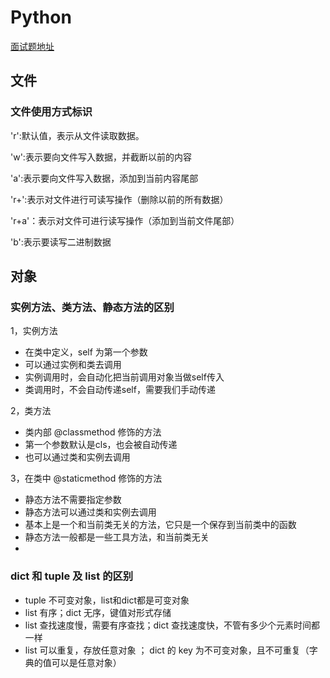 # Python
[面试题地址](https://github.com/kenwoodjw/python_interview_question#1%E6%9C%89%E4%B8%80%E4%B8%AAjsonline%E6%A0%BC%E5%BC%8F%E7%9A%84%E6%96%87%E4%BB%B6filetxt%E5%A4%A7%E5%B0%8F%E7%BA%A6%E4%B8%BA10k
)

## 文件
### 文件使用方式标识

'r':默认值，表示从文件读取数据。

'w':表示要向文件写入数据，并截断以前的内容

'a':表示要向文件写入数据，添加到当前内容尾部

'r+':表示对文件进行可读写操作（删除以前的所有数据）

'r+a'：表示对文件可进行读写操作（添加到当前文件尾部）

'b':表示要读写二进制数据

## 对象
### 实例方法、类方法、静态方法的区别
1，实例方法
  - 在类中定义，self 为第一个参数
  - 可以通过实例和类去调用
  - 实例调用时，会自动化把当前调用对象当做self传入
  - 类调用时，不会自动传递self，需要我们手动传递

2，类方法
  - 类内部 @classmethod 修饰的方法
  - 第一个参数默认是cls，也会被自动传递
  - 也可以通过类和实例去调用
 
3，在类中 @staticmethod 修饰的方法
  - 静态方法不需要指定参数
  - 静态方法可以通过类和实例去调用  
  - 基本上是一个和当前类无关的方法，它只是一个保存到当前类中的函数
  - 静态方法一般都是一些工具方法，和当前类无关
  -
### dict 和 tuple 及 list 的区别
  - tuple 不可变对象，list和dict都是可变对象
  - list 有序；dict 无序，键值对形式存储
  - list 查找速度慢，需要有序查找；dict 查找速度快，不管有多少个元素时间都一样
  - list 可以重复，存放任意对象 ； dict 的 key 为不可变对象，且不可重复（字典的值可以是任意对象）





